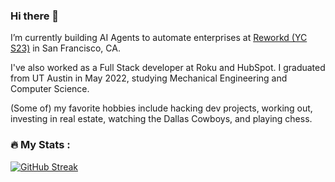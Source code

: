 ### Hi there 👋

I’m currently building AI Agents to automate enterprises at [Reworkd (YC S23)](https://reworkd.ai/) in San Francisco, CA.

I've also worked as a Full Stack developer at Roku and HubSpot. I graduated from UT Austin in May 2022, studying Mechanical Engineering and Computer Science.

(Some of) my favorite hobbies include hacking dev projects, working out, investing in real estate, watching the Dallas Cowboys, and playing chess.

### :fire: My Stats :
[![GitHub Streak](https://github-readme-streak-stats.herokuapp.com?user=shahrishabh7&theme=dark)](https://git.io/streak-stats)
